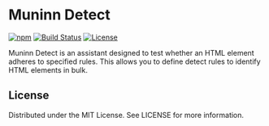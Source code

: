 # Muninn Detect

[![npm](https://img.shields.io/npm/v/muninn-detect?color=%234fc921)](https://www.npmjs.com/package/muninn-detect)
[![Build Status](https://github.com/wopehq/muninn-detect/workflows/test/badge.svg?color=%234fc921)](https://github.com/teamseodo/muninn/actions)
[![License](https://img.shields.io/badge/License-MIT-green.svg?color=%234fc921)](https://opensource.org/licenses/MIT)

Muninn Detect is an assistant designed to test whether an HTML element adheres to specified rules. This allows you to define detect rules to identify HTML elements in bulk.

## License

Distributed under the MIT License. See LICENSE for more information.
